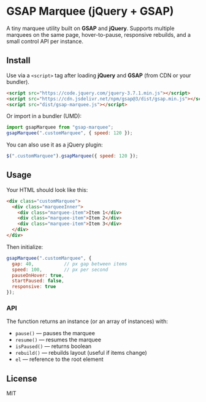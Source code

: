 # GSAP Marquee (jQuery + GSAP)

A tiny marquee utility built on **GSAP** and **jQuery**. Supports multiple marquees on the same page, hover-to-pause, responsive rebuilds, and a small control API per instance.

## Install

Use via a `<script>` tag after loading **jQuery** and **GSAP** (from CDN or your bundler).

```html
<script src="https://code.jquery.com/jquery-3.7.1.min.js"></script>
<script src="https://cdn.jsdelivr.net/npm/gsap@3/dist/gsap.min.js"></script>
<script src="dist/gsap-marquee.js"></script>
```

Or import in a bundler (UMD): 

```js
import gsapMarquee from "gsap-marquee";
gsapMarquee(".customMarquee", { speed: 120 });
```

You can also use it as a jQuery plugin:

```js
$(".customMarquee").gsapMarquee({ speed: 120 });
```

## Usage

Your HTML should look like this:

```html
<div class="customMarquee">
  <div class="marqueeInner">
    <div class="marquee-item">Item 1</div>
    <div class="marquee-item">Item 2</div>
    <div class="marquee-item">Item 3</div>
  </div>
</div>
```

Then initialize:

```js
gsapMarquee(".customMarquee", {
  gap: 40,           // px gap between items
  speed: 100,        // px per second
  pauseOnHover: true,
  startPaused: false,
  responsive: true
});
```

### API

The function returns an instance (or an array of instances) with:

- `pause()` — pauses the marquee
- `resume()` — resumes the marquee
- `isPaused()` — returns boolean
- `rebuild()` — rebuilds layout (useful if items change)
- `el` — reference to the root element

## License

MIT